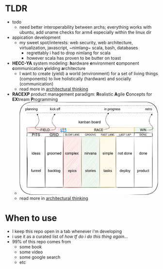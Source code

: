 # TLDR
- todo
  - need better interoperability between archs; everything works with ubuntu, add uname checks for arm4 especially within the linux dir
- appication development
  - my sweet spot/interests: web security, web architecture, virtualization, javascript, ~nimlang~ scala, bash, databases
    - regrettably i had to drop nimlang for scala
    - however scala has proven to be butter on toast
- **HECC-YA** system modeling: **h**ardware **e**nvironment **c**omponent **c**ommunication **y**ielding **a**rchitecture
  - I want to create (yield) a world (environment) for a set of living things (components) to live holistically (hardware) and socially (communication)
  - read more in [architectural thinking](/0current/architectural%20thinking/0heccya.md#hecc-ya-system-modeling)
- **RACEXP** product management paradigm: **R**ealistic **A**gile **C**oncepts for **EX**tream **P**rogramming
  - ![@noahedwardhall RACE:XP](/0current/architectural%20thinking/images/racexp.png)
  - read more in [architectural thinking](/0current/architectural%20thinking/0racexp.md)

# When to use

- I keep this repo open in a tab whenever i'm developing
- i use it as a curated list of _how tf do i do this thing again..._
- 99% of this repo comes from
  - some book
  - some video
  - some google search
  - etc
